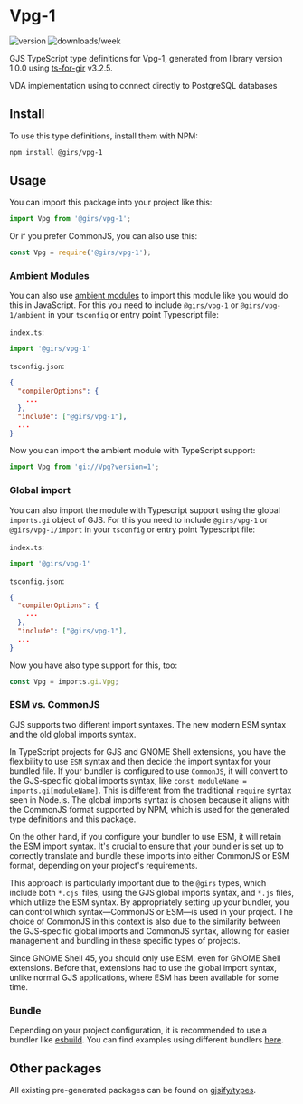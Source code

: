 
# Vpg-1

![version](https://img.shields.io/npm/v/@girs/vpg-1)
![downloads/week](https://img.shields.io/npm/dw/@girs/vpg-1)


GJS TypeScript type definitions for Vpg-1, generated from library version 1.0.0 using [ts-for-gir](https://github.com/gjsify/ts-for-gir) v3.2.5.

VDA implementation using to connect directly to PostgreSQL databases

## Install

To use this type definitions, install them with NPM:
```bash
npm install @girs/vpg-1
```

## Usage

You can import this package into your project like this:
```ts
import Vpg from '@girs/vpg-1';
```

Or if you prefer CommonJS, you can also use this:
```ts
const Vpg = require('@girs/vpg-1');
```

### Ambient Modules

You can also use [ambient modules](https://github.com/gjsify/ts-for-gir/tree/main/packages/cli#ambient-modules) to import this module like you would do this in JavaScript.
For this you need to include `@girs/vpg-1` or `@girs/vpg-1/ambient` in your `tsconfig` or entry point Typescript file:

`index.ts`:
```ts
import '@girs/vpg-1'
```

`tsconfig.json`:
```json
{
  "compilerOptions": {
    ...
  },
  "include": ["@girs/vpg-1"],
  ...
}
```

Now you can import the ambient module with TypeScript support: 

```ts
import Vpg from 'gi://Vpg?version=1';
```

### Global import

You can also import the module with Typescript support using the global `imports.gi` object of GJS.
For this you need to include `@girs/vpg-1` or `@girs/vpg-1/import` in your `tsconfig` or entry point Typescript file:

`index.ts`:
```ts
import '@girs/vpg-1'
```

`tsconfig.json`:
```json
{
  "compilerOptions": {
    ...
  },
  "include": ["@girs/vpg-1"],
  ...
}
```

Now you have also type support for this, too:

```ts
const Vpg = imports.gi.Vpg;
```


### ESM vs. CommonJS

GJS supports two different import syntaxes. The new modern ESM syntax and the old global imports syntax.

In TypeScript projects for GJS and GNOME Shell extensions, you have the flexibility to use `ESM` syntax and then decide the import syntax for your bundled file. If your bundler is configured to use `CommonJS`, it will convert to the GJS-specific global imports syntax, like `const moduleName = imports.gi[moduleName]`. This is different from the traditional `require` syntax seen in Node.js. The global imports syntax is chosen because it aligns with the CommonJS format supported by NPM, which is used for the generated type definitions and this package.

On the other hand, if you configure your bundler to use ESM, it will retain the ESM import syntax. It's crucial to ensure that your bundler is set up to correctly translate and bundle these imports into either CommonJS or ESM format, depending on your project's requirements.

This approach is particularly important due to the `@girs` types, which include both `*.cjs `files, using the GJS global imports syntax, and `*.js` files, which utilize the ESM syntax. By appropriately setting up your bundler, you can control which syntax—CommonJS or ESM—is used in your project. The choice of CommonJS in this context is also due to the similarity between the GJS-specific global imports and CommonJS syntax, allowing for easier management and bundling in these specific types of projects.

Since GNOME Shell 45, you should only use ESM, even for GNOME Shell extensions. Before that, extensions had to use the global import syntax, unlike normal GJS applications, where ESM has been available for some time.

### Bundle

Depending on your project configuration, it is recommended to use a bundler like [esbuild](https://esbuild.github.io/). You can find examples using different bundlers [here](https://github.com/gjsify/ts-for-gir/tree/main/examples).

## Other packages

All existing pre-generated packages can be found on [gjsify/types](https://github.com/gjsify/types).

